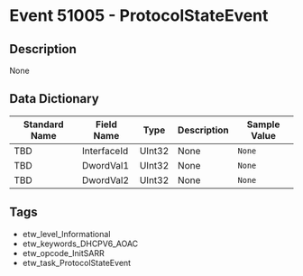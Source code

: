 # Event 51005 - ProtocolStateEvent

## Description
None

## Data Dictionary
|Standard Name|Field Name|Type|Description|Sample Value|
|---|---|---|---|---|
|TBD|InterfaceId|UInt32|None|`None`|
|TBD|DwordVal1|UInt32|None|`None`|
|TBD|DwordVal2|UInt32|None|`None`|

## Tags
* etw_level_Informational
* etw_keywords_DHCPV6_AOAC
* etw_opcode_InitSARR
* etw_task_ProtocolStateEvent